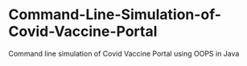 # Command-Line-Simulation-of-Covid-Vaccine-Portal
Command line simulation of Covid Vaccine Portal using OOPS in Java

